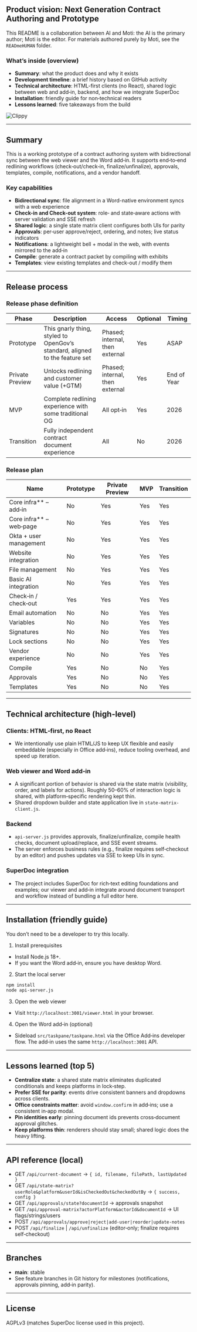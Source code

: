 ## Product vision: Next Generation Contract Authoring and Prototype


This README is a collaboration between AI and Moti: the AI is the primary author; Moti is the editor. For materials authored purely by Moti, see the `READmeHUMAN` folder.

### What’s inside (overview)
- **Summary**: what the product does and why it exists
- **Development timeline**: a brief history based on GitHub activity
- **Technical architecture**: HTML-first clients (no React), shared logic between web and add‑in, backend, and how we integrate SuperDoc
- **Installation**: friendly guide for non‑technical readers
- **Lessons learned**: five takeaways from the build

![Clippy](https://upload.wikimedia.org/wikipedia/en/5/5f/Clippy-letter.png)

---

## Summary

This is a working prototype of a contract authoring system with bidirectional sync between the web viewer and the Word add‑in. It supports end‑to‑end redlining workflows (check‑out/check‑in, finalize/unfinalize), approvals, templates, compile, notifications, and a vendor handoff. 

### Key capabilities
- **Bidirectional sync**: file alignment in a Word-native environment syncs with a web experience
- **Check-in and Check-out system**: role‑ and state‑aware actions with server validation and SSE refresh
- **Shared logic**: a single state matrix client configures both UIs for parity
- **Approvals**: per‑user approve/reject, ordering, and notes; live status indicators
- **Notifications**: a lightweight bell + modal in the web, with events mirrored to the add‑in
- **Compile**: generate a contract packet by compiling with exhibits
- **Templates**: view existing templates and check-out / modify them

---

## Release process

### Release phase definition

| Phase           | Description                                                                          | Access                           | Optional | Timing   |
|-----------------|--------------------------------------------------------------------------------------|----------------------------------|----------|----------|
| Prototype       | This gnarly thing, styled to OpenGov’s standard, aligned to the feature set          | Phased; internal, then external  | Yes      | ASAP     |
| Private Preview | Unlocks redlining and customer value (+GTM)                                          | Phased; internal, then external  | Yes      | End of Year |
| MVP             | Complete redlining experience with some traditional OG                               | All opt‑in                       | Yes      | 2026     |
| Transition      | Fully independent contract document experience                                       | All                              | No       | 2026     |

### Release plan

| Name                     | Prototype | Private Preview | MVP | Transition |
|--------------------------|-----------|-----------------|-----|------------|
| Core infra** – add‑in    | No        | Yes             | Yes | Yes        |
| Core infra** – web‑page  | No        | Yes             | Yes | Yes        |
| Okta + user management   | No        | Yes             | Yes | Yes        |
| Website integration      | No        | Yes             | Yes | Yes        |
| File management          | No        | Yes             | Yes | Yes        |
| Basic AI integration     | No        | Yes             | Yes | Yes        |
| Check‑in / check‑out     | Yes       | Yes             | Yes | Yes        |
| Email automation         | No        | No              | Yes | Yes        |
| Variables                | No        | No              | Yes | Yes        |
| Signatures               | No        | No              | Yes | Yes        |
| Lock sections            | No        | No              | Yes | Yes        |
| Vendor experience        | No        | No              | Yes | Yes        |
| Compile                  | Yes       | No              | No  | Yes        |
| Approvals                | Yes       | No              | No  | Yes        |
| Templates                | Yes       | No              | No  | Yes        |

---

## Technical architecture (high‑level)

### Clients: HTML‑first, no React
- We intentionally use plain HTML/JS to keep UX flexible and easily embeddable (especially in Office add‑ins), reduce tooling overhead, and speed up iteration.

### Web viewer and Word add‑in
- A significant portion of behavior is shared via the state matrix (visibility, order, and labels for actions). Roughly 50–60% of interaction logic is shared, with platform‑specific rendering kept thin.
- Shared dropdown builder and state application live in `state-matrix-client.js`.

### Backend
- `api-server.js` provides approvals, finalize/unfinalize, compile health checks, document upload/replace, and SSE event streams.
- The server enforces business rules (e.g., finalize requires self‑checkout by an editor) and pushes updates via SSE to keep UIs in sync.

### SuperDoc integration
- The project includes SuperDoc for rich‑text editing foundations and examples; our viewer and add‑in integrate around document transport and workflow instead of bundling a full editor here.

---

## Installation (friendly guide)

You don’t need to be a developer to try this locally.

1) Install prerequisites
- Install Node.js 18+.
- If you want the Word add‑in, ensure you have desktop Word.

2) Start the local server
```bash
npm install
node api-server.js
```

3) Open the web viewer
- Visit `http://localhost:3001/viewer.html` in your browser.

4) Open the Word add‑in (optional)
- Sideload `src/taskpane/taskpane.html` via the Office Add‑ins developer flow. The add‑in uses the same `http://localhost:3001` API.

---

## Lessons learned (top 5)

- **Centralize state**: a shared state matrix eliminates duplicated conditionals and keeps platforms in lock‑step.
- **Prefer SSE for parity**: events drive consistent banners and dropdowns across clients.
- **Office constraints matter**: avoid `window.confirm` in add‑ins; use a consistent in‑app modal.
- **Pin identities early**: pinning document ids prevents cross‑document approval glitches.
- **Keep platforms thin**: renderers should stay small; shared logic does the heavy lifting.

---

## API reference (local)

- GET `/api/current-document` → `{ id, filename, filePath, lastUpdated }`
- GET `/api/state-matrix?userRole&platform&userId&isCheckedOut&checkedOutBy` → `{ success, config }`
- GET `/api/approvals/state?documentId` → approvals snapshot
- GET `/api/approval-matrix?actorPlatform&actorId&documentId` → UI flags/strings/users
- POST `/api/approvals/approve|reject|add-user|reorder|update-notes`
- POST `/api/finalize` | `/api/unfinalize` (editor‑only; finalize requires self‑checkout)

---

## Branches

- **main**: stable
- See feature branches in Git history for milestones (notifications, approvals pinning, add‑in parity).

---

## License

AGPLv3 (matches SuperDoc license used in this project).

